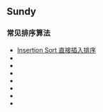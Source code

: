 ## Sundy
### 常见排序算法
- [Insertion Sort 直接插入排序](ch1-insertion_sort.md)
- [](ch2-shell_sort.md)
- []()
- []()
- []()
- []()
- []()
- []()